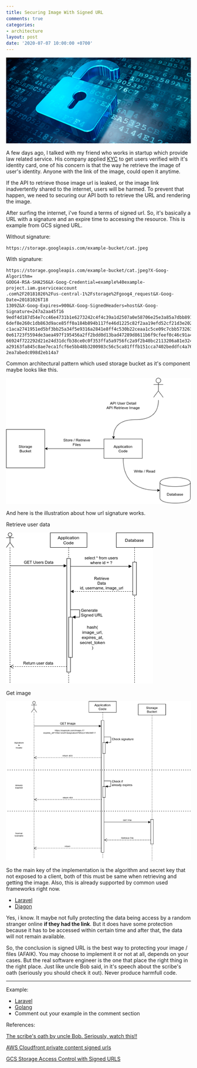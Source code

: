 ```yaml
---
title: Securing Image With Signed URL
comments: true
categories:
- architecture
layout: post
date: '2020-07-07 10:00:00 +0700'
---
```


![Securing Image With Signed URL](/assets/Hero_ccims_18366839824_0.jpg)

A few days ago, I talked with my friend who works in startup which provide law related service. His company applied [KYC](https://www.thalesgroup.com/en/markets/digital-identity-and-security/banking-payment/issuance/id-verification/know-your-customer) to get users verified with it's identity card, one of his concern is that the way he retrieve the image of user's identity. Anyone with the link of the image, could open it anytime.

If the API to retrieve those image url is leaked, or the image link inadvertently shared to the internet, users will be harmed. To prevent that happen, we need to securing our API both to retrieve the URL and rendering the image.

After surfing the internet, i've found a terms of signed url. So, it's basically a URL with a signature and an expire time to accessing the resource.  This is example from GCS signed URL.

Without signature:

```
https://storage.googleapis.com/example-bucket/cat.jpeg
```

With signature:

```
https://storage.googleapis.com/example-bucket/cat.jpeg?X-Goog-Algorithm=
GOOG4-RSA-SHA256&X-Goog-Credential=example%40example-project.iam.gserviceaccount
.com%2F20181026%2Fus-central-1%2Fstorage%2Fgoog4_request&X-Goog-Date=20181026T18
1309Z&X-Goog-Expires=900&X-Goog-SignedHeaders=host&X-Goog-Signature=247a2aa45f16
9edf4d187d54e7cc46e4731b1e6273242c4f4c39a1d2507a0e58706e25e3a85a7dbb891d62afa849
6def8e260c1db863d9ace85ff0a184b894b117fe46d1225c82f2aa19efd52cf21d3e2022b3b868dc
c1aca2741951ed5bf3bb25a34f5e9316a2841e8ff4c530b22ceaa1c5ce09c7cbb5732631510c2058
0e61723f5594de3aea497f195456a2ff2bdd0d13bad47289d8611b6f9cfeef0c46c91a455b94e90a
66924f722292d21e24d31dcfb38ce0c0f353ffa5a9756fc2a9f2b40bc2113206a81e324fc4fd6823
a29163fa845c8ae7eca1fcf6e5bb48b3200983c56c5ca81fffb151cca7402beddfc4a76b13344703
2ea7abedc098d2eb14a7
```

Common architectural pattern which used storage bucket as it's component maybe looks like this.

![Image 1](/assets/Securing%20Image%20With%20Signed%20URL-1.png)

And here is the illustration about how url signature works.

Retrieve user data

![Retrieve user data](/assets/securing-image-with-signed-url-3-Get%20Image%20URL.png)

Get image

![Get image](/assets/securing-image-with-signed-url-3-Retrieve%20Image.png)

So the main key of the implementation is the algorithm and secret key that not exposed to a client, both of this must be same when retrieving and getting the image. Also, this is already supported by common used frameworks right now.

- [Laravel](https://laravel.com/docs/7.x/urls#signed-urls)
- [Djagon](https://docs.djangoproject.com/en/3.0/topics/signing/)

Yes, i know. It maybe not fully protecting the data being access by a random stranger online **if they had the link**. But it does have some protection because it has to be accessed within certain time and after that, the data will not remain available.

So, the conclusion is signed URL is the best way to protecting your image / files (AFAIK). You may choose to implement it or not at all,  depends on your cases. But the real software engineer is the one that place the right thing in the right place. Just like uncle Bob said, in it's speech about the scribe's oath (seriously you should check it out). Never produce harmfull code.


---

Example:

- [Laravel](https://github.com/rudestewing/api-mypost#penjelasan-singkat)
- [Golang](https://github.com/insomnius/example-signed-url)
- Comment out your example in the comment section


References:

[The scribe's oath by uncle Bob. Seriously, watch this!!](https://www.youtube.com/watch?v=Tng6Fox8EfI&t=536s)

[AWS Cloudfront private content signed urls](https://docs.aws.amazon.com/AmazonCloudFront/latest/DeveloperGuide/private-content-signed-urls.html)

[GCS Storage Access Control with Signed URLS](https://cloud.google.com/storage/docs/access-control/signed-urls)
